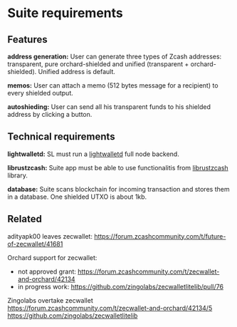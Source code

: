 # Suite requirements

## Features

**address generation:** User can generate three types of Zcash addresses:
transparent, pure orchard-shielded and unified (transparent + orchard-shielded). Unified address is default.

**memos:** User can attach a memo (512 bytes message for a recipient) to every shielded output.

**autoshieding:** User can send all his transparent funds to his shielded address by clicking a button.

## Technical requirements

**lightwalletd:** SL must run a [lightwalletd](https://github.com/zcash/lightwalletd) full node backend.

**librustzcash:** Suite app must be able to use functionalitis from [librustzcash](https://github.com/zcash/librustzcash) library.

**database:** Suite scans blockchain for incoming transaction and stores them in a database. One shielded UTXO is about 1kb.

## Related

adityapk00 leaves zecwallet:
https://forum.zcashcommunity.com/t/future-of-zecwallet/41681

Orchard support for zecwallet:

- not approved grant: https://forum.zcashcommunity.com/t/zecwallet-and-orchard/42134
- in progress work: https://github.com/zingolabs/zecwalletlitelib/pull/76

Zingolabs overtake zecwallet
https://forum.zcashcommunity.com/t/zecwallet-and-orchard/42134/5
https://github.com/zingolabs/zecwalletlitelib

